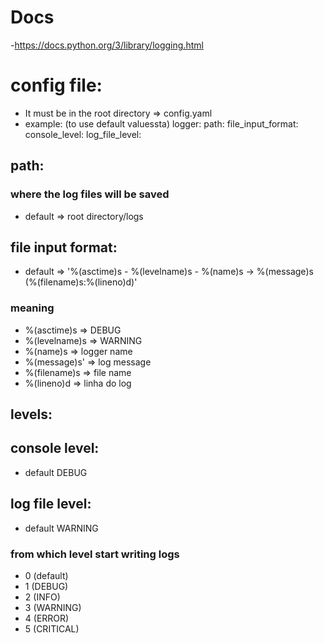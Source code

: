 # Docs
-https://docs.python.org/3/library/logging.html

# config file:
- It must be in the root directory => config.yaml
- example: (to use default valuessta)
    logger: 
        path: 
        file_input_format:
        console_level: 
        log_file_level:

## path:
### where the log files will be saved
- default => root directory/logs
## file input format:
- default => '%(asctime)s - %(levelname)s - %(name)s -> %(message)s (%(filename)s:%(lineno)d)'
### meaning
- %(asctime)s => DEBUG 
- %(levelname)s => WARNING
- %(name)s => logger name
- %(message)s' => log message
- %(filename)s => file name
- %(lineno)d => linha do log

## levels:
## console level:
- default DEBUG

## log file level:
- default WARNING

### from which level start writing logs
- 0 (default)
- 1 (DEBUG)
- 2 (INFO)
- 3 (WARNING)
- 4 (ERROR)
- 5 (CRITICAL)
